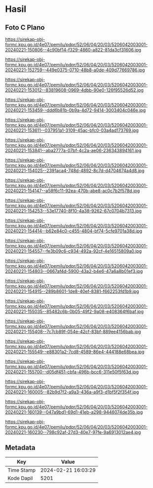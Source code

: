 # Hasil

## Foto C Plano

https://sirekap-obj-formc.kpu.go.id/4e07/pemilu/pdpr/52/06/04/20/03/5206042003001-20240221-150806--4c90bf14-f329-4860-a822-81da3cf31606.jpg

https://sirekap-obj-formc.kpu.go.id/4e07/pemilu/pdpr/52/06/04/20/03/5206042003001-20240221-152759--449e0375-0710-48b8-a0de-409d77669786.jpg

https://sirekap-obj-formc.kpu.go.id/4e07/pemilu/pdpr/52/06/04/20/03/5206042003001-20240221-153012--83819608-0969-4dbb-90e0-126f95526d52.jpg

https://sirekap-obj-formc.kpu.go.id/4e07/pemilu/pdpr/52/06/04/20/03/5206042003001-20240221-153459--ddd6b81b-0b9a-4d72-9414-3003404c046e.jpg

https://sirekap-obj-formc.kpu.go.id/4e07/pemilu/pdpr/52/06/04/20/03/5206042003001-20240221-153611--037951a1-3109-45ac-bfc0-03a4ad173769.jpg

https://sirekap-obj-formc.kpu.go.id/4e07/pemilu/pdpr/52/06/04/20/03/5206042003001-20240221-153841--aba2777a-07bf-4c2a-ae06-236343894161.jpg

https://sirekap-obj-formc.kpu.go.id/4e07/pemilu/pdpr/52/06/04/20/03/5206042003001-20240221-154025--2391aca4-748d-4892-8c7d-d4704674a4d8.jpg

https://sirekap-obj-formc.kpu.go.id/4e07/pemilu/pdpr/52/06/04/20/03/5206042003001-20240221-154147--a58f6c11-92ea-470b-abe8-ac0c7b2f578d.jpg

https://sirekap-obj-formc.kpu.go.id/4e07/pemilu/pdpr/52/06/04/20/03/5206042003001-20240221-154253--53e17740-8f10-4a38-9262-67c0704b7313.jpg

https://sirekap-obj-formc.kpu.go.id/4e07/pemilu/pdpr/52/06/04/20/03/5206042003001-20240221-154414--b62e84c0-c455-4804-bf74-5cfe9701a38d.jpg

https://sirekap-obj-formc.kpu.go.id/4e07/pemilu/pdpr/52/06/04/20/03/5206042003001-20240221-154557--fe3b09c6-c934-492a-92cf-4e16515809a0.jpg

https://sirekap-obj-formc.kpu.go.id/4e07/pemilu/pdpr/52/06/04/20/03/5206042003001-20240221-154803--0667af4d-5900-43a2-b4e6-47a6a8b01ef3.jpg

https://sirekap-obj-formc.kpu.go.id/4e07/pemilu/pdpr/52/06/04/20/03/5206042003001-20240221-154915--289b8601-1de8-40ef-8381-f662253fd1b9.jpg

https://sirekap-obj-formc.kpu.go.id/4e07/pemilu/pdpr/52/06/04/20/03/5206042003001-20240221-155035--85482c6b-0b05-49f2-9a08-e408364f6baf.jpg

https://sirekap-obj-formc.kpu.go.id/4e07/pemilu/pdpr/52/06/04/20/03/5206042003001-20240221-155408--7c7cb89f-054e-42cf-83bf-889ee4156bab.jpg

https://sirekap-obj-formc.kpu.go.id/4e07/pemilu/pdpr/52/06/04/20/03/5206042003001-20240221-155549--e88301a2-7cd8-4589-86e4-444188e68bea.jpg

https://sirekap-obj-formc.kpu.go.id/4e07/pemilu/pdpr/52/06/04/20/03/5206042003001-20240221-155700--d05df451-cbfa-496b-bcc6-311e50f5f63d.jpg

https://sirekap-obj-formc.kpu.go.id/4e07/pemilu/pdpr/52/06/04/20/03/5206042003001-20240221-160005--82b9d7f2-a9a3-436a-a9f3-d1bf5f2f354f.jpg

https://sirekap-obj-formc.kpu.go.id/4e07/pemilu/pdpr/52/06/04/20/03/5206042003001-20240221-160139--047a9bd1-69d1-41eb-a298-9446074de35b.jpg

https://sirekap-obj-formc.kpu.go.id/4e07/pemilu/pdpr/52/06/04/20/03/5206042003001-20240221-160230--798c92af-27d3-40e7-97fe-9a6913012ae4.jpg


## Metadata

| Key        | Value               |
| ---------- | ------------------- |
| Time Stamp | 2024-02-21 16:03:29 |
| Kode Dapil | 5201                |



